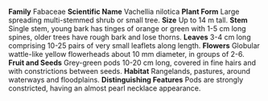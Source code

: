  **Family** Fabaceae **Scientific Name** Vachellia nilotica **Plant Form** Large spreading multi-stemmed shrub or small tree. **Size** Up to 14 m tall. **Stem** Single stem, young bark has tinges of orange or green with 1-5 cm long spines, older trees have rough bark and lose thorns. **Leaves** 3-4 cm long comprising 10-25 pairs of very small leaflets along length. **Flowers** Globular wattle-like yellow flowerheads about 10 mm diameter, in groups of 2-6. **Fruit and Seeds** Grey-green pods 10-20 cm long, covered in fine hairs and with constrictions between seeds. **Habitat** Rangelands, pastures, around waterways and floodplains. **Distinguishing Features** Pods are strongly constricted, having an almost pearl necklace appearance.